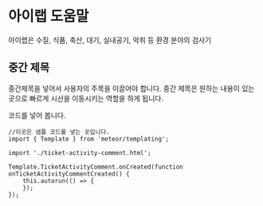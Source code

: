 # 아이랩 도움말

아이랩은 수질, 식품, 축산, 대기, 실내공기, 악취 등 환경 분야의 검사기

## 중간 제목

중간제목을 넣어서 사용자의 주목을 이끌어야 합니다. 중간 제목은 원하는 내용이 있는 곳으로 빠르게 시선을 이동시키는 역할을 하게 됩니다.

코드를 넣어 봅니다.

```
//이곳은 샘플 코드를 넣는 곳입니다.
import { Template } from 'meteor/templating';

import './ticket-activity-comment.html';

Template.TicketActivityComment.onCreated(function onTicketActivityCommentCreated() {
    this.autorun(() => {
    });
});
```



